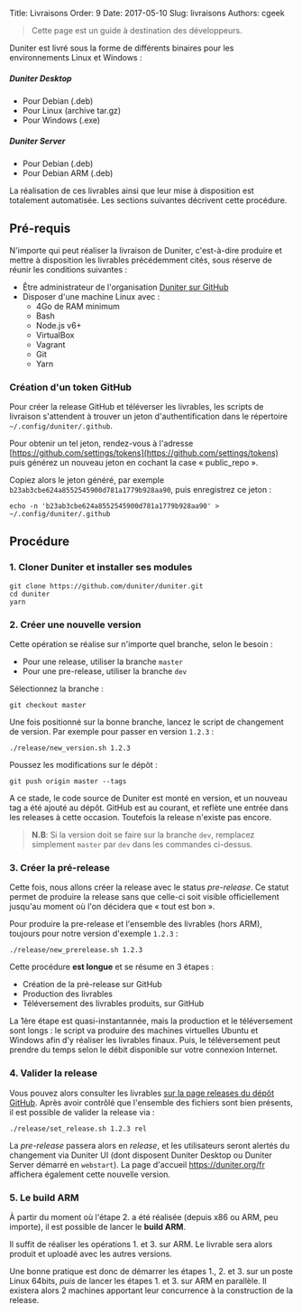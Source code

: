 Title: Livraisons
Order: 9
Date: 2017-05-10
Slug: livraisons
Authors: cgeek

> Cette page est un guide à destination des développeurs.

Duniter est livré sous la forme de différents binaires pour les environnements Linux et Windows :

##### Duniter Desktop

* Pour Debian (.deb)
* Pour Linux (archive tar.gz)
* Pour Windows (.exe)

##### Duniter Server

* Pour Debian (.deb)
* Pour Debian ARM (.deb)

La réalisation de ces livrables ainsi que leur mise à disposition est totalement automatisée. Les sections suivantes décrivent cette procédure.

## Pré-requis

N'importe qui peut réaliser la livraison de Duniter, c'est-à-dire produire et mettre à disposition les livrables précédemment cités, sous réserve de réunir les conditions suivantes :

* Être administrateur de l'organisation [Duniter sur GitHub](https://github.com/duniter)
* Disposer d'une machine Linux avec :
    * 4Go de RAM minimum
    * Bash
    * Node.js v6+
    * VirtualBox
    * Vagrant
    * Git
    * Yarn

### Création d'un token GitHub

Pour créer la release GitHub et téléverser les livrables, les scripts de livraison s'attendent à trouver un jeton d'authentification dans le répertoire `~/.config/duniter/.github`.

Pour obtenir un tel jeton, rendez-vous à l'adresse [https://github.com/settings/tokens](https://github.com/settings/tokens) puis générez un nouveau jeton en cochant la case « public_repo ».

Copiez alors le jeton généré, par exemple `b23ab3cbe624a8552545900d781a1779b928aa90`, puis enregistrez ce jeton :

    echo -n 'b23ab3cbe624a8552545900d781a1779b928aa90' > ~/.config/duniter/.github

## Procédure

### 1. Cloner Duniter et installer ses modules

    git clone https://github.com/duniter/duniter.git
    cd duniter
    yarn

### 2. Créer une nouvelle version

Cette opération se réalise sur n'importe quel branche, selon le besoin : 

* Pour une release, utiliser la branche `master`
* Pour une pre-release, utiliser la branche `dev`

Sélectionnez la branche :

    git checkout master

Une fois positionné sur la bonne branche, lancez le script de changement de version. Par exemple pour passer en version `1.2.3` :

    ./release/new_version.sh 1.2.3

Poussez les modifications sur le dépôt :

    git push origin master --tags

A ce stade, le code source de Duniter est monté en version, et un nouveau tag a été ajouté au dépôt. GitHub est au courant, et reflète une entrée dans les releases à cette occasion. Toutefois la release n'existe pas encore.

> **N.B**: Si la version doit se faire sur la branche `dev`, remplacez simplement `master` par `dev` dans les commandes ci-dessus.

### 3. Créer la pré-release

Cette fois, nous allons créer la release avec le status *pre-release*. Ce statut permet de produire la release sans que celle-ci soit visible officiellement jusqu'au moment où l'on décidera que « tout est bon ».

Pour produire la pre-release et l'ensemble des livrables (hors ARM), toujours pour notre version d'exemple `1.2.3` :

    ./release/new_prerelease.sh 1.2.3

Cette procédure **est longue** et se résume en 3 étapes :

* Création de la pré-release sur GitHub
* Production des livrables
* Téléversement des livrables produits, sur GitHub

La 1ère étape est quasi-instantannée, mais la production et le téléversement sont longs : le script va produire des machines virtuelles Ubuntu et Windows afin d'y réaliser les livrables finaux. Puis, le téléversement peut prendre du temps selon le débit disponible sur votre connexion Internet.

### 4. Valider la release

Vous pouvez alors consulter les livrables [sur la page releases du dépôt GitHub](https://github.com/duniter/duniter/releases). Après avoir contrôlé que l'ensemble des fichiers sont bien présents, il est possible de valider la release via :

    ./release/set_release.sh 1.2.3 rel

La *pre-release* passera alors en *release*, et les utilisateurs seront alertés du changement via Duniter UI (dont disposent Duniter Desktop ou Duniter Server démarré en `webstart`). La page d'accueil https://duniter.org/fr affichera également cette nouvelle version.

### 5. Le build ARM

À partir du moment où l'étape 2. a été réalisée (depuis x86 ou ARM, peu importe), il est possible de lancer le **build ARM**.

Il suffit de réaliser les opérations 1. et 3. sur ARM. Le livrable sera alors produit et uploadé avec les autres versions.

Une bonne pratique est donc de démarrer les étapes 1., 2. et 3. sur un poste Linux 64bits, *puis* de lancer les étapes 1. et 3. sur ARM en parallèle. Il existera alors 2 machines apportant leur concurrence à la construction de la release.
